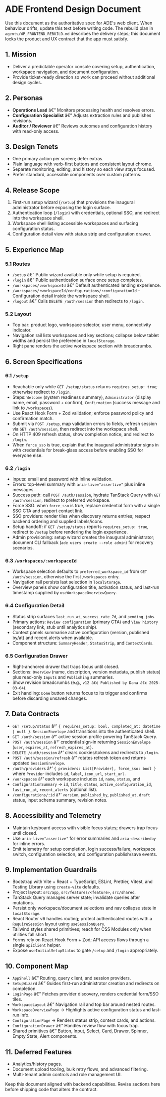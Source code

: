 # ADE Frontend Design Document

Use this document as the authoritative spec for ADE's web client. When behaviour
drifts, update this text before writing code. The rebuild plan in
`agents/WP_FRONTEND_REBUILD.md` describes the delivery steps; this document locks
the product and UX contract that the app must satisfy.

## 1. Mission
- Deliver a predictable operator console covering setup, authentication,
  workspace navigation, and document configuration.
- Provide ticket-ready direction so work can proceed without additional design
  cycles.

## 2. Personas
- **Operations Lead** â€” Monitors processing health and resolves errors.
- **Configuration Specialist** â€” Adjusts extraction rules and publishes
  revisions.
- **Auditor / Reviewer** â€” Reviews outcomes and configuration history with
  read-only access.

## 3. Design Tenets
- One primary action per screen; defer extras.
- Plain language with verb-first buttons and consistent layout chrome.
- Separate monitoring, editing, and history so each view stays focused.
- Prefer standard, accessible components over custom patterns.

## 4. Release Scope
1. First-run setup wizard (`/setup`) that provisions the inaugural administrator
   before exposing the login surface.
2. Authentication loop (`/login`) with credentials, optional SSO, and redirect
   into the workspace shell.
3. Workspace shell listing accessible workspaces and surfacing configuration status.
4. Configuration detail view with status strip and configuration drawer.

## 5. Experience Map
### 5.1 Routes
- `/setup` â€” Public wizard available only while setup is required.
- `/login` â€” Public authentication surface once setup completes.
- `/workspaces/:workspaceId` â€” Default authenticated landing experience.
- `/workspaces/:workspaceId/configurations/:configurationId` - Configuration
  detail inside the workspace shell.
- `/logout` â€” Calls `DELETE /auth/session` then redirects to `/login`.

### 5.2 Layout
- Top bar: product logo, workspace selector, user menu, connectivity indicator.
- Navigation rail lists workspaces and key sections; collapse below tablet
  widths and persist the preference in `localStorage`.
- Right pane renders the active workspace section with breadcrumbs.

## 6. Screen Specifications
### 6.1 `/setup`
- Reachable only while `GET /setup/status` returns `requires_setup: true`; otherwise redirect to `/login`.
- Steps: `Welcome` (system readiness summary), `Administrator` (display name,
  email, password + confirm), `Confirmation` (success message and link to
  `/workspaces`).
- Use React Hook Form + Zod validation; enforce password policy and confirmation
  match.
- Submit via `POST /setup`, map validation errors to fields, refresh session via
  `GET /auth/session`, then redirect into the workspace shell.
- On HTTP 409 refresh status, show completion notice, and redirect to `/login`.
- When `force_sso` is true, explain that the inaugural administrator signs in
  with credentials for break-glass access before enabling SSO for everyone else.

### 6.2 `/login`
- Inputs: email and password with inline validation.
- Errors: top-level summary with `aria-live="assertive"` plus inline messages.
- Success path: call `POST /auth/session`, hydrate TanStack Query with
  `GET /auth/session`, redirect to preferred workspace.
- Force SSO: when `force_sso` is true, replace credential form with a single SSO
  CTA and support contact link.
- SSO providers: render tiles when discovery returns entries; respect backend
  ordering and supplied labels/icons.
- Setup handoff: if `GET /setup/status` reports `requires_setup: true`, redirect
  to `/setup` before rendering the login experience.
- Admin provisioning: setup wizard creates the inaugural administrator; document
  CLI fallback (`ade users create --role admin`) for recovery scenarios.

### 6.3 `/workspaces/:workspaceId`
- Workspace selection defaults to `preferred_workspace_id` from
  `GET /auth/session`, otherwise the first `/workspaces` entry.
- Navigation rail persists last selection in `localStorage`.
- Overview panels show configuration title, activation status, and last-run
  timestamp supplied by `useWorkspaceOverviewQuery`.

### 6.4 Configuration Detail
- Status strip surfaces `last_run_at`, `success_rate_7d`, and `pending_jobs`.
- Primary actions: `Review configuration` (primary CTA) and `View history`
  (secondary link, stub until analytics ship).
- Context panels summarise active configuration (version, published by/at) and
  recent alerts when available.
- Component structure: `SummaryHeader`, `StatusStrip`, and `ContextCards`.

### 6.5 Configuration Drawer
- Right-anchored drawer that traps focus until closed.
- Sections: `Overview` (name, description, version metadata, publish status) plus
  read-only `Inputs` and `Publishing` summaries.
- Show revision breadcrumbs (e.g., `v12 â€¢ Published by Dana â€¢ 2025-03-04`).
- Exit handling: `Done` button returns focus to its trigger and confirms before
  discarding unsaved changes.

## 7. Data Contracts
- `GET /setup/status` â†’ `{ requires_setup: bool, completed_at: datetime | null }`.
  `SessionEnvelope` and transitions into the authenticated shell.
- `GET /auth/session` â†’ active session profile powering TanStack Query.
- `POST /auth/session` â†’ credential sign-in returning `SessionEnvelope`
  (`user`, `expires_at`, `refresh_expires_at`).
- `DELETE /auth/session` â†’ clears cookies/tokens and redirects to `/login`.
- `POST /auth/session/refresh` â†’ rotates refresh token and returns updated
  `SessionEnvelope`.
- `/auth/providers` â†’ `{ providers: List[Provider], force_sso: bool }` where
  `Provider` includes `id`, `label`, `icon_url`, `start_url`.
- `/workspaces` â†’ each workspace includes `id`, `name`, `status`, and
- `ConfigurationSummary` → `id`, `title`, `status`,
  `active_configuration_id`, `last_run_at`, `recent_alerts` (optional list).
- `/configurations/:id` â†’ `version`, `published_by`, `published_at`, `draft`
  status, input schema summary, revision notes.

## 8. Accessibility and Telemetry
- Maintain keyboard access with visible focus states; drawers trap focus until
  closed.
- Use `aria-live="assertive"` for error summaries and `aria-describedby` for
  inline errors.
- Emit telemetry for setup completion, login success/failure, workspace switch,
  configuration selection, and configuration publish/save events.

## 9. Implementation Guardrails
- Bootstrap with Vite + React + TypeScript, ESLint, Prettier, Vitest, and Testing
  Library using `create-vite` defaults.
- Project layout: `src/app`, `src/features/<feature>`, `src/shared`.
- TanStack Query manages server state; invalidate queries after mutations.
- Persist only workspace/document selections and nav collapse state in
  `localStorage`.
- React Router v6 handles routing; protect authenticated routes with a
  `RequireSession` layout using `useSessionQuery`.
- Tailwind styles shared primitives; reach for CSS Modules only when utilities
  fall short.
- Forms rely on React Hook Form + Zod; API access flows through a single
  `apiClient` helper.
- Expose `useInitialSetupStatus` to gate `/setup` and `/login` appropriately.

## 10. Component Map
- `AppShell` â€” Routing, query client, and session providers.
- `SetupWizard` â€” Guides first-run administrator creation and redirects on
  completion.
- `LoginPage` â€” Fetches provider discovery, renders credential form/SSO tiles.
- `WorkspaceLayout` â€” Navigation rail and top bar around nested routes.
- `WorkspaceOverviewPage` → Highlights active configuration status and last-run info.
- `ConfigurationPage` → Renders status strip, context cards, and actions.
- `ConfigurationDrawer` â€” Handles review flow with focus trap.
- Shared primitives â€” Button, Input, Select, Card, Drawer, Spinner, Empty State,
  Alert components.

## 11. Deferred Features
- Analytics/history pages.
- Document upload tooling, bulk retry flows, and advanced filtering.
- Multi-tenant admin controls and role management UI.

Keep this document aligned with backend capabilities. Revise sections here before
shipping code that alters the contract.
